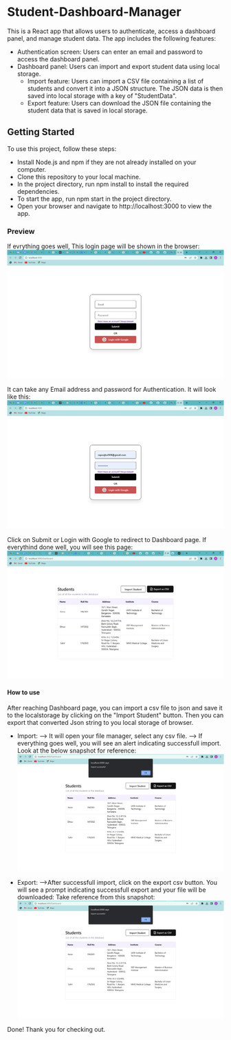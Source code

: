 # Student-Dashboard-Manager
This is a React app that allows users to authenticate, access a dashboard panel, and manage student data. The app includes the following features:

* Authentication screen: Users can enter an email and password to access the dashboard panel.
* Dashboard panel: Users can import and export student data using local storage.
  * Import feature: Users can import a CSV file containing a list of students and convert it into a JSON structure. The  JSON data is then saved into local storage with a key of "StudentData".
  * Export feature: Users can download the JSON file containing the student data that is saved in local storage.

## Getting Started
To use this project, follow these steps:

* Install Node.js and npm if they are not already installed on your computer.
* Clone this repository to your local machine.
* In the project directory, run npm install to install the required dependencies.
* To start the app, run npm start in the project directory.
* Open your browser and navigate to http://localhost:3000 to view the app.

### Preview
If evrything goes well, This login page will be shown in the browser:
![UI snapshot for Home/Login page](./src/Assets/LoginPage.png)

It can take any Email address and password for Authentication.
It will look like this:
![UI snapshot for Authentication](./src/Assets/Authentication.png)

Click on Submit or Login with Google to redirect to Dashboard page.
If everythind done well, you will see this page:
![UI snapshot for Dashboard page](./src/Assets/Dashboard.png)

#### How to use
After reaching Dashboard page, you can import a csv file to json and save it to the localstorage by clicking on the "Import Student" button. Then you can export that converted Json string to you local storage of browser.

* Import:
--> It will open your file manager, select any csv file.
--> If everything goes well, you will see an alert indicating successfull import.
Look at the below snapshot for reference:
![UI snapshot for Successfull import](./src/Assets/ImportSuccessfull.png)

* Export:
-->After successfull import, click on the export csv button.
You will see a prompt indicating successfull export and your file will be downloaded:
Take reference from this snapshot:
![UI snapshot for Successfull import](./src/Assets/ExportSuccessfull.png)

Done! Thank you for checking out.

